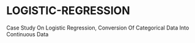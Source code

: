 # LOGISTIC-REGRESSION
Case Study On Logistic Regression, Conversion Of Categorical Data Into Continuous Data
